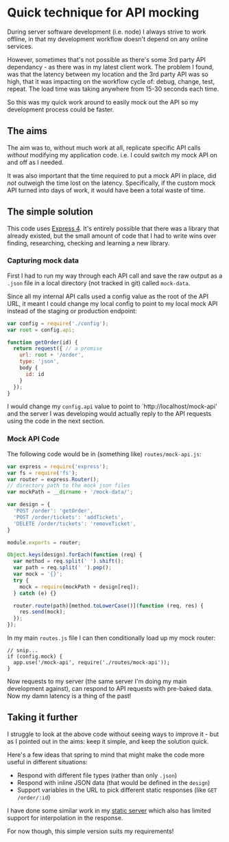 # Quick technique for API mocking

During server software development (i.e. node) I always strive to work offline, in that my development workflow doesn't depend on any online services.

However, sometimes that's not possible as there's some 3rd party API dependancy - as there was in my latest client work. The problem I found, was that the latency between my location and the 3rd party API was so high, that it was impacting on the workflow cycle of: debug, change, test, repeat. The load time was taking anywhere from 15-30 seconds each time.

So this was my quick work around to easily mock out the API so my development process could be faster.

## The aims

The aim was to, without much work at all, replicate specific API calls *without* modifying my application code. i.e. I could switch my mock API on and off as I needed.

It was also important that the time required to put a mock API in place, did *not* outweigh the time lost on the latency. Specifically, if the custom mock API turned into days of work, it would have been a total waste of time.

## The simple solution

This code uses [Express 4](http://expressjs.com). It's entirely possible that there was a library that already existed, but the small amount of code that I had to write wins over finding, researching, checking and learning a new library.

### Capturing mock data

First I had to run my way through each API call and save the raw output as a `.json` file in a local directory (not tracked in git) called `mock-data`.

Since all my internal API calls used a config value as the root of the API URL, it meant I could change my local config to point to my local mock API instead of the staging or production endpoint:

```js
var config = require('./config');
var root = config.api;

function getOrder(id) {
  return request({ // a promise
    url: root + '/order',
    type: 'json',
    body {
      id: id
    }
  });
}
```

I would change my `config.api` value to point to `http://localhost/mock-api' and the server I was developing would actually reply to the API requests using the code in the next section.

### Mock API Code

The following code would be in (something like) `routes/mock-api.js`:

```js
var express = require('express');
var fs = require('fs');
var router = express.Router();
// directory path to the mock json files
var mockPath = __dirname + '/mock-data/';

var design = {
  'POST /order': 'getOrder',
  'POST /order/tickets': 'addTickets',
  'DELETE /order/tickets': 'removeTicket',
}

module.exports = router;

Object.keys(design).forEach(function (req) {
  var method = req.split(' ').shift();
  var path = req.split(' ').pop();
  var mock = '{}';
  try {
    mock = require(mockPath + design[req]);
  } catch (e) {}

  router.route(path)[method.toLowerCase()](function (req, res) {
    res.send(mock);
  });
});
```

In my main `routes.js` file I can then conditionally load up my mock router:

```
// snip...
if (config.mock) {
  app.use('/mock-api', require('./routes/mock-api'));
}
```

Now requests to my server (the same server I'm doing my main development against), can respond to API requests with pre-baked data. Now my damn latency is a thing of the past!

## Taking it further

I struggle to look at the above code without seeing ways to improve it - but as I pointed out in the aims: keep it simple, and keep the solution quick.

Here's a few ideas that spring to mind that might make the code more useful in different situations:

- Respond with different file types (rather than only `.json`)
- Respond with inline JSON data (that would be defined in the `design`)
- Support variables in the URL to pick different static responses (like `GET /order/:id`)

I have done some similar work in my [static server](https://github.com/remy/servedir#mocked-router) which also has limited support for interpolation in the response.

For now though, this simple version suits my requirements!